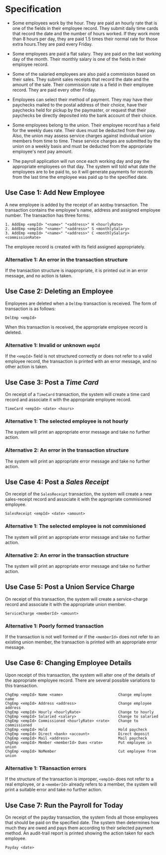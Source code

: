 # Specification

* Some employees work by the hour. They are paid an hourly rate that is one of the fields in their employee record.
They submit daily time cards that record the date and the number of hours worked. If they work more than 8 hours per
day, they are paid 1.5 times their normal rate for those extra hours.They are paid every Friday.

* Some employees are paid a flat salary. They are paid on the last working day of the month. Their monthly salary
is one of the fields in their employee record.

* Some of the salaried employees are also paid a commission based on their sales. They submit sales receipts that
record the date and the amount of the sale. Their commission rate is a field in their employee record. They are paid
every other Friday.

* Employees can select their method of payment. They may have their paychecks mailed to the postal address of their
choice, have their paychecks held for pickup by the paymaster, or request that their paychecks be directly deposited
into the bank account of their choice.

* Some employees belong to the union. Their employee record has a field for the weekly dues rate. Their dues must be
deducted from their pay. Also, the union may assess service charges against individual union members from time to time.
These service charges are submitted by the union on a weekly basis and must be deducted from the appropriate employee's
next pay amount.

* The payroll application will run once each working day and pay the appropriate employees on that day. The system will
told what date the employees are to be paid to, so it will generate payments for records from the last time the employee
was paid up to the specified date.

## Use Case 1: Add New Employee

A new employee is added by the receipt of an `AddEmp` transaction. The transaction contains the employee's name, address
and assigned employee number. The transaction has three forms:

	1. AddEmp <empId> "<name>" "<address>" H <hourlyRate>
	2. AddEmp <empId> "<name>" "<address>" S <monthlySalary>
	3. AddEmp <empId> "<name>" "<address>" C <monthlySalary> <commissionRate>

The employee record is created with its field assigned appropriately.

### Alternative 1: An error in the transaction structure

If the transaction structure is inappropriate, it is printed out in an error message, and no action is taken.

## Use Case 2: Deleting an Employee

Employees are deleted when a `DelEmp` transaction is received. The form of transaction is as follows:

	DelEmp <empId>

When this transaction is received, the appropriate employee record is deleted.

### Alternative 1: Invalid or unknown `empId`

If the `<empId>` field is not structured correctly or does not refer to a valid employee record, the transaction is printed with an error message, and no other action is taken.

## Use Case 3: Post a *Time Card*

On receipt of a `TimeCard` transaction, the system will create a time card record and associate it with the appropriate employee record.

	TimeCard <empId> <date> <hours>

### Alternative 1: The selected employee is not hourly

The system will print an appropriate error message and take no further action.

### Alternative 2: An error in the transaction structure

The system will print an appropriate error message and take no further action.

## Use Case 4: Post a *Sales Receipt*

On receipt of the `SalesReceipt` transaction, the system will create a new sales-receipt record and associate it with the appropriate commisioned employee.

	SalesReceipt <empId> <date> <amount>

### Alternative 1: The selected employee is not commisioned

The system will print an appropriate error message and take no further action.

### Alternative 2: An error in the transaction structure

The system will print an appropriate error message and take no further action.

## Use Case 5: Post a Union Service Charge

On receipt of this transaction, the system will create a service-charge record and associate it with the appropriate union member.

	ServiceCharge <memberId> <amount>

### Alternative 1: Poorly formed transaction

If the transaction is not well formed or if the `<memberId>` does not refer to an existing union member, the transaction is printed with an appropriate error message.

## Use Case 6: Changing Employee Details

Upon receipt of this transaction, the system will alter one of the details of the appropriate employee record. There are several possible variations to this transaction.

	ChgEmp <empId> Name <name>                         Change employee name
	ChgEmp <empId> Address <address>                   Change employee address
	ChgEmp <empId> Hourly <hourlyRate>                 Change to hourly
	ChgEmp <empId> Salaried <salary>                   Change to salaried
	ChgEmp <empId> Commissioned <hourlyRate> <rate>    Change to commissioned
	ChgEmp <empId> Hold                                Hold paycheck
	ChgEmp <empId> Direct <bank> <account>             Direct deposit
	ChgEmp <empId> Mail <address>                      Mail paycheck
	ChgEmp <empId> Member <memberId> Dues <rate>       Put employee in union
	ChgEmp <empId> NoMember                            Cut employee from union

### Alternative 1: TRansaction errors

If the structure of the transaction is improper, `<empId>` does not refer to a real employee, or a `<memberId>` already refers to a member, the system will print a suitable error and take no further action.

## Use Case 7: Run the Payroll for Today

On receipt of the payday transaction, the system finds all those employees that should be paid on the specified date. The system then determines how much they are owed and pays them according to their selected payment method. An audit-trail report is printed showing the action taken for each employee.

	Payday <date>
